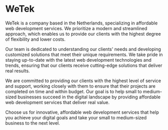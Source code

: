 # WeTek

WeTek is a company based in the Netherlands, specializing in affordable web development services. We prioritize a modern and streamlined approach, which enables us to provide our clients with the highest degree of flexibility and lower costs.

Our team is dedicated to understanding our clients' needs and developing customized solutions that meet their unique requirements. We take pride in staying up-to-date with the latest web development technologies and trends, ensuring that our clients receive cutting-edge solutions that deliver real results.

We are committed to providing our clients with the highest level of service and support, working closely with them to ensure that their projects are completed on time and within budget. Our goal is to help small to medium-sized businesses succeed in the digital landscape by providing affordable web development services that deliver real value.

Choose us for innovative, affordable web development services that help you achieve your digital goals and take your small to medium-sized business to the next level.
